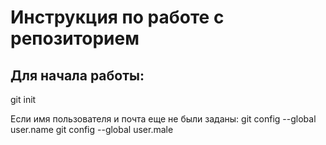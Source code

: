 # Инструкция по работе с репозиторием

## Для начала работы:
git init

Если имя пользователя и почта еще не были заданы:
git config --global user.name 
git config --global user.male 